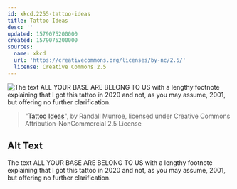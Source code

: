 ```yaml
---
id: xkcd.2255-tattoo-ideas
title: Tattoo Ideas
desc: ''
updated: 1579075200000
created: 1579075200000
sources:
  name: xkcd
  url: 'https://creativecommons.org/licenses/by-nc/2.5/'
  license: Creative Commons 2.5
---
```

![The text ALL YOUR BASE ARE BELONG TO US with a lengthy footnote explaining that I got this tattoo in 2020 and not, as you may assume, 2001, but offering no further clarification.](https://imgs.xkcd.com/comics/tattoo_ideas.png)
> "[Tattoo Ideas](https://xkcd.com/2255/)", by Randall Munroe, licensed under Creative Commons Attribution-NonCommercial 2.5 License

## Alt Text
The text ALL YOUR BASE ARE BELONG TO US with a lengthy footnote explaining that I got this tattoo in 2020 and not, as you may assume, 2001, but offering no further clarification.
